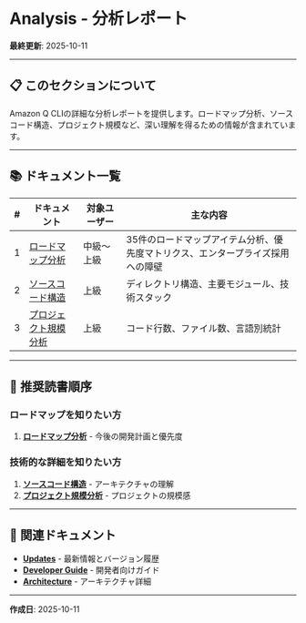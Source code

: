 # Analysis - 分析レポート

**最終更新**: 2025-10-11

---

## 📋 このセクションについて

Amazon Q CLIの詳細な分析レポートを提供します。ロードマップ分析、ソースコード構造、プロジェクト規模など、深い理解を得るための情報が含まれています。

---

## 📚 ドキュメント一覧

| # | ドキュメント | 対象ユーザー | 主な内容 |
|---|------------|------------|---------|
| 1 | [ロードマップ分析](roadmap-analysis-20251008.md) | 中級〜上級 | 35件のロードマップアイテム分析、優先度マトリクス、エンタープライズ採用への障壁 |
| 2 | [ソースコード構造](source-code-structure.md) | 上級 | ディレクトリ構造、主要モジュール、技術スタック |
| 3 | [プロジェクト規模分析](source-code-scale-analysis.md) | 上級 | コード行数、ファイル数、言語別統計 |

---

## 🎯 推奨読書順序

### ロードマップを知りたい方
1. **[ロードマップ分析](roadmap-analysis-20251008.md)** - 今後の開発計画と優先度

### 技術的な詳細を知りたい方
1. **[ソースコード構造](source-code-structure.md)** - アーキテクチャの理解
2. **[プロジェクト規模分析](source-code-scale-analysis.md)** - プロジェクトの規模感

---

## 🔗 関連ドキュメント

- **[Updates](../updates/)** - 最新情報とバージョン履歴
- **[Developer Guide](../../for-developers/)** - 開発者向けガイド
- **[Architecture](../../for-developers/architecture/)** - アーキテクチャ詳細

---

**作成日**: 2025-10-11
